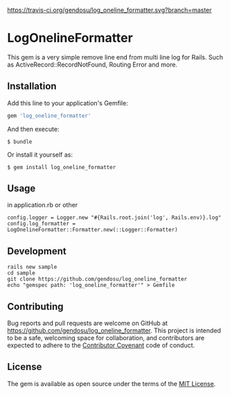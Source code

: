 https://travis-ci.org/gendosu/log_oneline_formatter.svg?branch=master

# LogOnelineFormatter

This gem is a very simple remove line end from multi line log for Rails.
Such as ActiveRecord::RecordNotFound, Routing Error and more.

## Installation

Add this line to your application's Gemfile:

```ruby
gem 'log_oneline_formatter'
```

And then execute:

    $ bundle

Or install it yourself as:

    $ gem install log_oneline_formatter

## Usage

in application.rb or other
```
config.logger = Logger.new "#{Rails.root.join('log', Rails.env)}.log"
config.log_formatter = LogOnelineFormatter::Formatter.new(::Logger::Formatter)
```

## Development

```
rails new sample
cd sample
git clone https://github.com/gendosu/log_oneline_formatter
echo "gemspec path: 'log_oneline_formatter'" > Gemfile
```

## Contributing

Bug reports and pull requests are welcome on GitHub at https://github.com/gendosu/log_oneline_formatter. This project is intended to be a safe, welcoming space for collaboration, and contributors are expected to adhere to the [Contributor Covenant](http://contributor-covenant.org) code of conduct.


## License

The gem is available as open source under the terms of the [MIT License](http://opensource.org/licenses/MIT).
